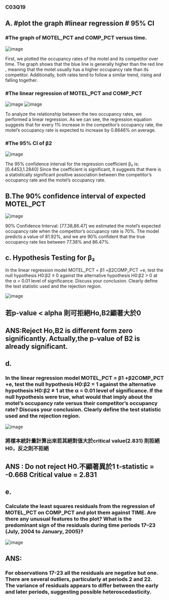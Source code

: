 ### C03Q19

## A. #plot the graph #linear regression # 95% CI

### #The graph of MOTEL_PCT and COMP_PCT versus time.

![image](https://github.com/user-attachments/assets/26791bda-9a2d-49a8-a495-bbda37735fa1)

First, we plotted the occupancy rates of the motel and its competitor over time.
The graph shows that the blue line is generally higher than the red line , meaning that the motel usually has a higher occupancy rate than its competitor. 
Additionally, both rates tend to follow a similar trend, rising and falling together.

### #The linear regression of MOTEL_PCT and COMP_PCT

![image](https://github.com/user-attachments/assets/f32a292b-8447-49f0-81f7-c7ba5b996841)
![image](https://github.com/user-attachments/assets/2135e682-4d6f-4b52-8888-7dc77abe45ce)

 To analyze the relationship between the two occupancy rates, we performed a linear regression. 
 As we can see, the regression equation suggests that for every 1% increase in the competitor’s occupancy rate, 
 the motel’s occupancy rate is expected to increase by 0.8646% on average.

### #The 95% CI of β2

![image](https://github.com/user-attachments/assets/3963b890-bf6c-4519-b523-0eb3eb8c1a60)

The 95% confidence interval for the regression coefficient β₂ is: [0.4453,1.2840]
Since the coefficient is significant, it suggests that there is a statistically significant positive association between the competitor’s occupancy rate 
and the motel’s occupancy rate.

## B.The 90% confidence interval of expected MOTEL_PCT

![image](https://github.com/user-attachments/assets/5dbb8880-bb57-4626-908a-f3c239ea2a00)

90% Confidence Interval: [77.38,86.47]
    we estimated the motel’s expected occupancy rate when the competitor’s occupancy rate is 70%. 
    The model predicts a value of 81.92%, and we are 90% confident that the true occupancy rate lies between 77.38% and 86.47%.



## c. Hypothesis Testing for β₂
In the linear regression model MOTEL_PCT = β1 +β2COMP_PCT +e, test the null hypothesis H0∶β2 ≤ 0 against the alternative hypothesis H0∶β2 > 0 at the α = 0.01 level of significance. Discuss your conclusion. Clearly define the test statistic used and the rejection region.


![image](https://github.com/user-attachments/assets/f4f45fb7-8bdc-4cf1-8288-14a67082c7a2)

## 若p-value < alpha 則可拒絕Ho,B2顯著大於0
## ANS:Reject Ho,B2 is different form zero significantly. Actually,the p-value of B2 is already significant.


## d. 
### In the linear regression model MOTEL_PCT = β1 +β2COMP_PCT +e, test the null hypothesis H0∶β2 = 1 against the alternative hypothesis H0∶β2 ≠ 1 at the α = 0.01 level of significance. If the null hypothesis were true, what would that imply about the motel’s occupancy rate versus their competitor’s occupancy rate? Discuss your conclusion. Clearly define the test statistic used and the rejection region.

![image](https://github.com/user-attachments/assets/1a2fac33-5d13-43bd-b7b4-6195a20c4aa2)
### 將樣本統計量計算出來若其絕對值大於critical value(2.831) 則拒絕H0，反之則不拒絕
## ANS : Do not reject H0.不顯著異於1  t-statistic = -0.668  Critical value = 2.831 

## e.
### Calculate the least squares residuals from the regression of MOTEL_PCT on COMP_PCT and plot them against TIME. Are there any unusual features to the plot? What is the predominant sign of the residuals during time periods 17–23 (July, 2004 to January, 2005)? 
![image](https://github.com/user-attachments/assets/1fc29b6d-3968-4351-8a69-88cb702f081b) <br>

## ANS: <br>
### For observations 17-23 all the residuals are negative but one.<br>There are several outliers, particularly at periods 2 and 22.<br>The variance of residuals appears to differ between the early and later periods, suggesting possible heteroscedasticity.




